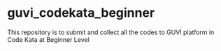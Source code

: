 # guvi_codekata_beginner
This repository is to submit and collect all the codes to GUVI platform in Code Kata at Beginner Level
